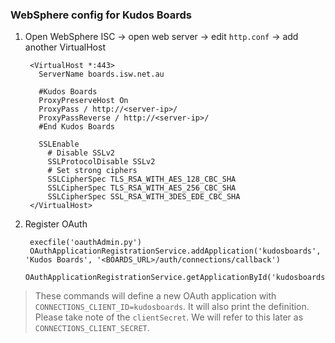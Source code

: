
### WebSphere config for Kudos Boards

1. Open WebSphere ISC -> open web server -> edit `http.conf` -> add another VirtualHost

        <VirtualHost *:443>
          ServerName boards.isw.net.au

          #Kudos Boards
          ProxyPreserveHost On
          ProxyPass / http://<server-ip>/
          ProxyPassReverse / http://<server-ip>/
          #End Kudos Boards

          SSLEnable
            # Disable SSLv2
            SSLProtocolDisable SSLv2
            # Set strong ciphers
            SSLCipherSpec TLS_RSA_WITH_AES_128_CBC_SHA
            SSLCipherSpec TLS_RSA_WITH_AES_256_CBC_SHA
            SSLCipherSpec SSL_RSA_WITH_3DES_EDE_CBC_SHA
        </VirtualHost>

1. Register OAuth

        execfile('oauthAdmin.py')
        OAuthApplicationRegistrationService.addApplication('kudosboards', 'Kudos Boards', '<BOARDS_URL>/auth/connections/callback')
        OAuthApplicationRegistrationService.getApplicationById('kudosboards')

> These commands will define a new OAuth application with `CONNECTIONS_CLIENT_ID=kudosboards`. It will also print the definition. Please take note of the `clientSecret`.  We will refer to this later as `CONNECTIONS_CLIENT_SECRET`.
